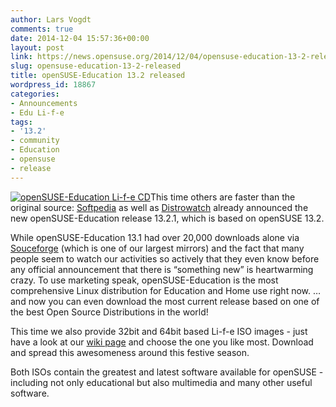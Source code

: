 ```yaml
---
author: Lars Vogdt
comments: true
date: 2014-12-04 15:57:36+00:00
layout: post
link: https://news.opensuse.org/2014/12/04/opensuse-education-13-2-released/
slug: opensuse-education-13-2-released
title: openSUSE-Education 13.2 released
wordpress_id: 18867
categories:
- Announcements
- Edu Li-f-e
tags:
- '13.2'
- community
- Education
- opensuse
- release
---
```


[![openSUSE-Education Li-f-e CD](https://en.opensuse.org/images/6/65/Edu-suse_life-cd.png)](https://en.opensuse.org/openSUSE:Education-Li-f-e)This time others are faster than the original source: [Softpedia](//linux.softpedia.com/get/System/Operating-Systems/Linux-Distributions/openSUSE-Edu-Li-f-e-52361.shtml) as well as [Distrowatch](//distrowatch.com/) already announced the new openSUSE-Education release 13.2.1, which is based on openSUSE 13.2.

While openSUSE-Education 13.1 had over 20,000 downloads alone via [Souceforge](//sourceforge.net/projects/opensuse-edu/) (which is one of our largest mirrors) and the fact that many people seem to watch our activities so actively that they even know before any official announcement that there is “something new” is heartwarming crazy. To use marketing speak, openSUSE-Education is the most comprehensive Linux distribution for Education and Home use right now. …and now you can even download the most current release based on one of the best Open Source Distributions in the world!

This time we also provide 32bit and 64bit based Li-f-e ISO images - just have a look at our [wiki page](https://en.opensuse.org/openSUSE:Education-Li-f-e) and choose the one you like most. Download and spread this awesomeness around this festive season.

Both ISOs contain the greatest and latest software available for openSUSE - including not only educational but also multimedia and many other useful software.


